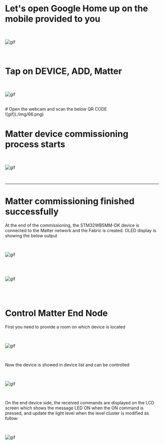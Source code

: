 # Let's open Google Home up on the mobile provided to you

<br>

![gif](./img/111.gif)

<br>


# Tap on DEVICE, ADD, Matter
<br>

![gif](./img/222.gif)

<br>
# Open the webcam and scan the below QR CODE

<br>
![gif](./img/66.png)
<br>

# Matter device commissioning process starts

<br>

![gif](./img/333.gif)

<br>

----

# Matter commissioning finished successfully

At the end of the commissioning, the STM32WB5MM-DK device is connected to the Matter network and the Fabric is created.
OLED display is showing the below output


<br>

![gif](./img/68.png)

<br>


<br>

![gif](./img/67.png)

<br>


<br>



# Control Matter End Node

First you need to provide a room on which device is located

<br>

![gif](./img/444.gif)

<br>


Now the device is showed in device list and can be controlled


<br>

![gif](./img/555.gif)

<br>

On the end device side, the received commands are displayed on the LCD screen which shows the message LED ON when the ON command is pressed, and update the light level when the level cluster is modified as follow:


<br>

![gif](./img/69.png)

<br>
